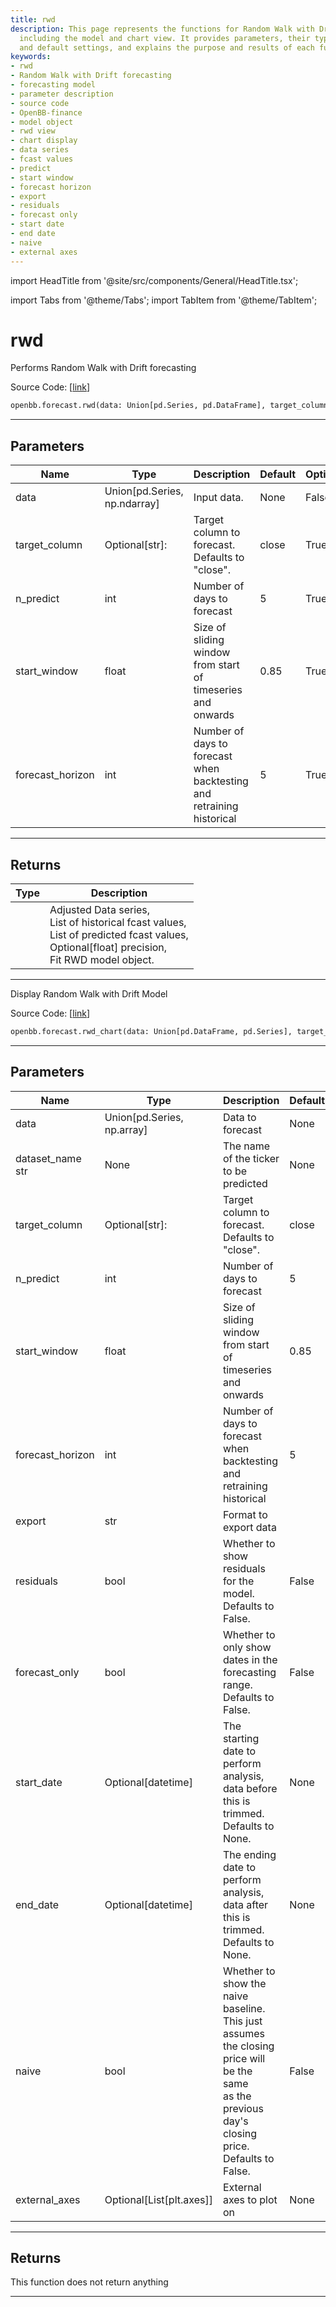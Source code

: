 ```yaml
---
title: rwd
description: This page represents the functions for Random Walk with Drift (RWD) forecasting
  including the model and chart view. It provides parameters, their types, descriptions,
  and default settings, and explains the purpose and results of each function.
keywords:
- rwd
- Random Walk with Drift forecasting
- forecasting model
- parameter description
- source code
- OpenBB-finance
- model object
- rwd view
- chart display
- data series
- fcast values
- predict
- start window
- forecast horizon
- export
- residuals
- forecast only
- start date
- end date
- naive
- external axes
---
```


import HeadTitle from '@site/src/components/General/HeadTitle.tsx';

<HeadTitle title="rwd - Forecast - Reference | OpenBB SDK Docs" />

import Tabs from '@theme/Tabs';
import TabItem from '@theme/TabItem';

# rwd

<Tabs>
<TabItem value="model" label="Model" default>

Performs Random Walk with Drift forecasting

Source Code: [[link](https://github.com/OpenBB-finance/OpenBBTerminal/tree/main/openbb_terminal/forecast/rwd_model.py#L27)]

```python
openbb.forecast.rwd(data: Union[pd.Series, pd.DataFrame], target_column: str = "close", n_predict: int = 5, start_window: float = 0.85, forecast_horizon: int = 5)
```

---

## Parameters

| Name | Type | Description | Default | Optional |
| ---- | ---- | ----------- | ------- | -------- |
| data | Union[pd.Series, np.ndarray] | Input data. | None | False |
| target_column | Optional[str]: | Target column to forecast. Defaults to "close". | close | True |
| n_predict | int | Number of days to forecast | 5 | True |
| start_window | float | Size of sliding window from start of timeseries and onwards | 0.85 | True |
| forecast_horizon | int | Number of days to forecast when backtesting and retraining historical | 5 | True |


---

## Returns

| Type | Description |
| ---- | ----------- |
|  | Adjusted Data series,<br/>List of historical fcast values,<br/>List of predicted fcast values,<br/>Optional[float] precision,<br/>Fit RWD model object. |
---

</TabItem>
<TabItem value="view" label="Chart">

Display Random Walk with Drift Model

Source Code: [[link](https://github.com/OpenBB-finance/OpenBBTerminal/tree/main/openbb_terminal/forecast/rwd_view.py#L20)]

```python
openbb.forecast.rwd_chart(data: Union[pd.DataFrame, pd.Series], target_column: str = "close", dataset_name: str = "", n_predict: int = 5, start_window: float = 0.85, forecast_horizon: int = 5, export: str = "", residuals: bool = False, forecast_only: bool = False, start_date: Optional[datetime.datetime] = None, end_date: Optional[datetime.datetime] = None, naive: bool = False, export_pred_raw: bool = False, external_axes: Optional[List[axes]] = None)
```

---

## Parameters

| Name | Type | Description | Default | Optional |
| ---- | ---- | ----------- | ------- | -------- |
| data | Union[pd.Series, np.array] | Data to forecast | None | False |
| dataset_name str | None | The name of the ticker to be predicted | None | True |
| target_column | Optional[str]: | Target column to forecast. Defaults to "close". | close | True |
| n_predict | int | Number of days to forecast | 5 | True |
| start_window | float | Size of sliding window from start of timeseries and onwards | 0.85 | True |
| forecast_horizon | int | Number of days to forecast when backtesting and retraining historical | 5 | True |
| export | str | Format to export data |  | True |
| residuals | bool | Whether to show residuals for the model. Defaults to False. | False | True |
| forecast_only | bool | Whether to only show dates in the forecasting range. Defaults to False. | False | True |
| start_date | Optional[datetime] | The starting date to perform analysis, data before this is trimmed. Defaults to None. | None | True |
| end_date | Optional[datetime] | The ending date to perform analysis, data after this is trimmed. Defaults to None. | None | True |
| naive | bool | Whether to show the naive baseline. This just assumes the closing price will be the same<br/>as the previous day's closing price. Defaults to False. | False | True |
| external_axes | Optional[List[plt.axes]] | External axes to plot on | None | True |


---

## Returns

This function does not return anything

---

</TabItem>
</Tabs>

